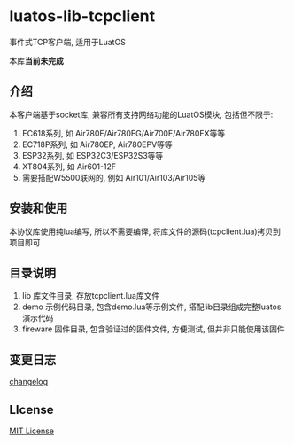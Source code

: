 # luatos-lib-tcpclient

事件式TCP客户端, 适用于LuatOS

本库**当前未完成**

## 介绍

本客户端基于socket库, 兼容所有支持网络功能的LuatOS模块, 包括但不限于:

1. EC618系列, 如 Air780E/Air780EG/Air700E/Air780EX等等
2. EC718P系列, 如 Air780EP, Air780EPV等等
3. ESP32系列, 如 ESP32C3/ESP32S3等等
4. XT804系列, 如 Air601-12F
5. 需要搭配W5500联网的, 例如 Air101/Air103/Air105等

## 安装和使用

本协议库使用纯lua编写, 所以不需要编译, 将库文件的源码(tcpclient.lua)拷贝到项目即可

## 目录说明

1. lib 库文件目录, 存放tcpclient.lua库文件
2. demo 示例代码目录, 包含demo.lua等示例文件, 搭配lib目录组成完整luatos演示代码
3. fireware 固件目录, 包含验证过的固件文件, 方便测试, 但并非只能使用该固件

## 变更日志

[changelog](changelog.md)

## LIcense

[MIT License](https://opensource.org/licenses/MIT)
